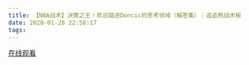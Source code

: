 ```yaml
---
title: 【NBA战术】決策之王！欢迎踏进Doncic的思考领域（解答集）｜追追熊战术板
date: 2020-01-28 22:58:17
tags:
---
```


<a href="https://www.weibo.com/tv/v/IrAfeERSK?fid=1034:4465741085212675" target="_blank">在线观看</a>

